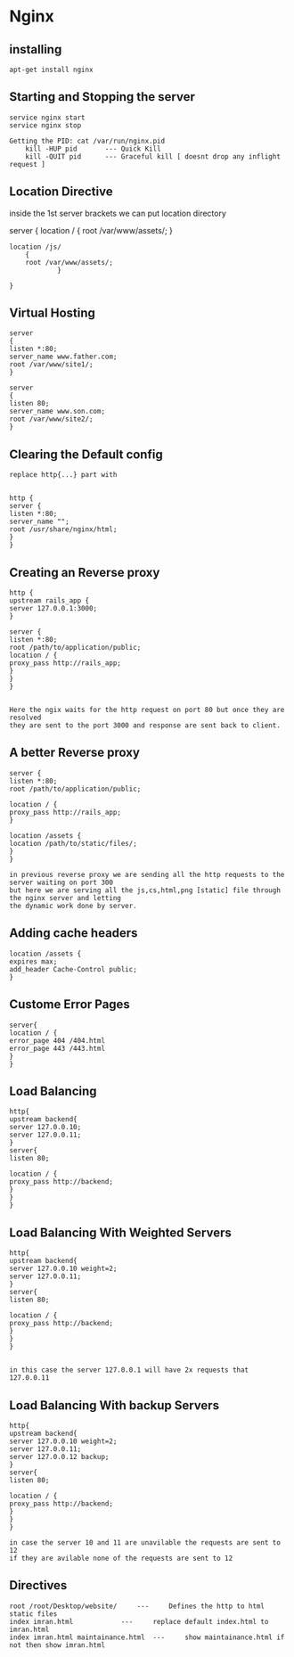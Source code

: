 Nginx
====

installing 
-----------

	apt-get install nginx




Starting and Stopping the server
--------------------------------
	service nginx start
	service nginx stop

	Getting the PID: cat /var/run/nginx.pid
		kill -HUP pid		---	Quick Kill
		kill -QUIT pid		---	Graceful kill [ doesnt drop any inflight request ]






Location Directive
------------------
	
inside the 1st server brackets we can put location directory

server  {
	location / 
		{
		root /var/www/assets/;
                }

	location /js/ 
		{
		root /var/www/assets/;
                }

	}



Virtual Hosting
--------------
	server
	{
	listen *:80;
	server_name www.father.com;
	root /var/www/site1/;
	}

	server
	{
	listen 80;
	server_name www.son.com;
	root /var/www/site2/;
	}

	
Clearing the Default config
--------------------------
	replace http{...} part with 
	
	
	http {
 	server {
 	listen *:80;
	server_name "";
	root /usr/share/nginx/html;
	}
	}


Creating an Reverse proxy
--------------------------
	http {
 	upstream rails_app {
 	server 127.0.0.1:3000;
 	}

 	server {
 	listen *:80;
 	root /path/to/application/public;
 	location / {
 	proxy_pass http://rails_app;
 	}
 	}
	}


	Here the ngix waits for the http request on port 80 but once they are resolved 
	they are sent to the port 3000 and response are sent back to client.


A better Reverse proxy
----------------------
	server {
 	listen *:80;
 	root /path/to/application/public;
 	
	location / {
 	proxy_pass http://rails_app;
 	}
 	
	location /assets {
	location /path/to/static/files/;
 	}
	}

	in previous reverse proxy we are sending all the http requests to the server waiting on port 300
	but here we are serving all the js,cs,html,png [static] file through the nginx server and letting 
	the dynamic work done by server.

Adding cache headers 
-------------------
	location /assets {
 	expires max;
 	add_header Cache-Control public;
	}





Custome Error Pages
------------------
	server{
	location / {
	error_page 404 /404.html
	error_page 443 /443.html
	}
	}






Load Balancing
----------------------
	http{
	upstream backend{
	server 127.0.0.10;
	server 127.0.0.11;
	}
	server{
	listen 80;

	location / {
	proxy_pass http://backend;
	}
	}
	}




Load Balancing With Weighted Servers
-----------------------------------
	http{
	upstream backend{
	server 127.0.0.10 weight=2;
	server 127.0.0.11;
	}
	server{
	listen 80;

	location / {
	proxy_pass http://backend;
	}
	}
	}


	in this case the server 127.0.0.1 will have 2x requests that 127.0.0.11




Load Balancing With backup Servers
-----------------------------------
	http{
	upstream backend{
	server 127.0.0.10 weight=2;
	server 127.0.0.11;
	server 127.0.0.12 backup;
	}
	server{
	listen 80;

	location / {
	proxy_pass http://backend;
	}
	}
	}
	
	in case the server 10 and 11 are unavilable the requests are sent to 12
	if they are avilable none of the requests are sent to 12



Directives
---------
	root /root/Desktop/website/		---		Defines the http to html static files
	index imran.html			---		replace default index.html to imran.html 
	index imran.html maintainance.html	---		show maintainance.html if not then show imran.html
	
